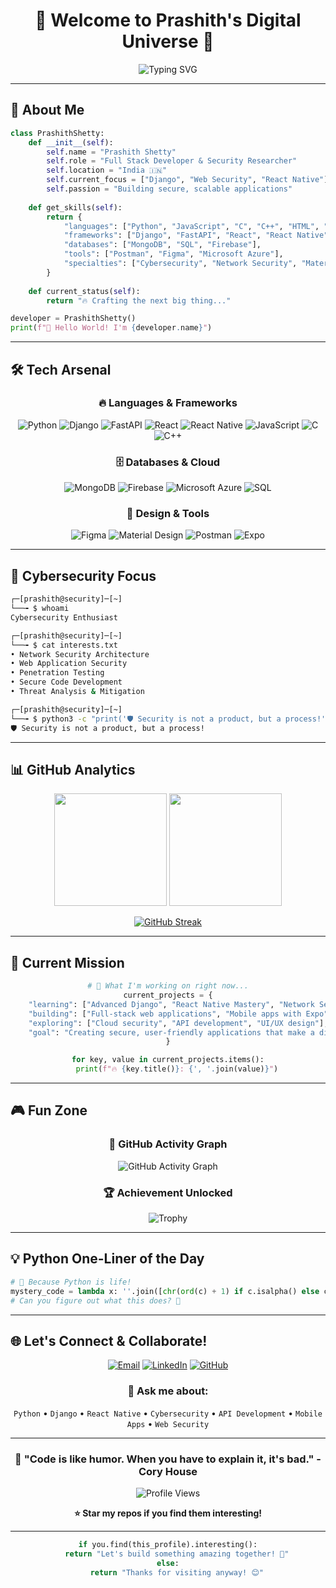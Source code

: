 <div align="center">

# 🚀 Welcome to Prashith's Digital Universe 🌌

<img src="https://readme-typing-svg.herokuapp.com?font=Fira+Code&size=30&duration=3000&pause=1000&color=00D9FF&center=true&vCenter=true&width=600&lines=Full+Stack+Developer+%F0%9F%92%BB;Cybersecurity+Enthusiast+%F0%9F%94%90;Python+Wizard+%F0%9F%90%8D;Always+Learning+%F0%9F%9A%80" alt="Typing SVG" />

</div>

---

## 🎯 About Me

```python
class PrashithShetty:
    def __init__(self):
        self.name = "Prashith Shetty"
        self.role = "Full Stack Developer & Security Researcher"
        self.location = "India 🇮🇳"
        self.current_focus = ["Django", "Web Security", "React Native"]
        self.passion = "Building secure, scalable applications"
        
    def get_skills(self):
        return {
            "languages": ["Python", "JavaScript", "C", "C++", "HTML", "CSS"],
            "frameworks": ["Django", "FastAPI", "React", "React Native", "Expo"],
            "databases": ["MongoDB", "SQL", "Firebase"],
            "tools": ["Postman", "Figma", "Microsoft Azure"],
            "specialties": ["Cybersecurity", "Network Security", "Material Design"]
        }
    
    def current_status(self):
        return "🔥 Crafting the next big thing..."

developer = PrashithShetty()
print(f"👋 Hello World! I'm {developer.name}")
```

---

## 🛠️ Tech Arsenal

<div align="center">

### 🔥 Languages & Frameworks
![Python](https://img.shields.io/badge/Python-3776AB?style=for-the-badge&logo=python&logoColor=white)
![Django](https://img.shields.io/badge/Django-092E20?style=for-the-badge&logo=django&logoColor=white)
![FastAPI](https://img.shields.io/badge/FastAPI-005571?style=for-the-badge&logo=fastapi)
![React](https://img.shields.io/badge/React-20232A?style=for-the-badge&logo=react&logoColor=61DAFB)
![React Native](https://img.shields.io/badge/React_Native-20232A?style=for-the-badge&logo=react&logoColor=61DAFB)
![JavaScript](https://img.shields.io/badge/JavaScript-F7DF1E?style=for-the-badge&logo=javascript&logoColor=black)
![C](https://img.shields.io/badge/C-00599C?style=for-the-badge&logo=c&logoColor=white)
![C++](https://img.shields.io/badge/C++-00599C?style=for-the-badge&logo=c%2B%2B&logoColor=white)

### 🗄️ Databases & Cloud
![MongoDB](https://img.shields.io/badge/MongoDB-4EA94B?style=for-the-badge&logo=mongodb&logoColor=white)
![Firebase](https://img.shields.io/badge/Firebase-039BE5?style=for-the-badge&logo=Firebase&logoColor=white)
![Microsoft Azure](https://img.shields.io/badge/Microsoft_Azure-0089D0?style=for-the-badge&logo=microsoft-azure&logoColor=white)
![SQL](https://img.shields.io/badge/SQL-336791?style=for-the-badge&logo=postgresql&logoColor=white)

### 🎨 Design & Tools
![Figma](https://img.shields.io/badge/Figma-F24E1E?style=for-the-badge&logo=figma&logoColor=white)
![Material Design](https://img.shields.io/badge/Material--UI-0081CB?style=for-the-badge&logo=material-ui&logoColor=white)
![Postman](https://img.shields.io/badge/Postman-FF6C37?style=for-the-badge&logo=postman&logoColor=white)
![Expo](https://img.shields.io/badge/Expo-1C1E24?style=for-the-badge&logo=expo&logoColor=white)

</div>

---

## 🔐 Cybersecurity Focus

```bash
┌─[prashith@security]─[~]
└──╼ $ whoami
Cybersecurity Enthusiast 

┌─[prashith@security]─[~]
└──╼ $ cat interests.txt
• Network Security Architecture
• Web Application Security
• Penetration Testing
• Secure Code Development
• Threat Analysis & Mitigation

┌─[prashith@security]─[~]
└──╼ $ python3 -c "print('🛡️ Security is not a product, but a process!')"
🛡️ Security is not a product, but a process!
```

---

## 📊 GitHub Analytics

<div align="center">

<img height="180em" src="https://github-readme-stats.vercel.app/api?username=Prashithshetty&show_icons=true&theme=tokyonight&include_all_commits=true&count_private=true"/>
<img height="180em" src="https://github-readme-stats.vercel.app/api/top-langs/?username=Prashithshetty&layout=compact&langs_count=8&theme=tokyonight"/>

</div>

<div align="center">

[![GitHub Streak](https://streak-stats.demolab.com/?user=Prashithshetty&theme=tokyonight)](https://git.io/streak-stats)

</div>

---

## 🚀 Current Mission

<div align="center">

```python
# 🎯 What I'm working on right now...
current_projects = {
    "learning": ["Advanced Django", "React Native Mastery", "Network Security"],
    "building": ["Full-stack web applications", "Mobile apps with Expo"],
    "exploring": ["Cloud security", "API development", "UI/UX design"],
    "goal": "Creating secure, user-friendly applications that make a difference"
}

for key, value in current_projects.items():
    print(f"🔥 {key.title()}: {', '.join(value)}")
```

</div>

---

## 🎮 Fun Zone

<div align="center">

### 🐍 GitHub Activity Graph
![GitHub Activity Graph](https://github-readme-activity-graph.vercel.app/graph?username=Prashithshetty&theme=tokyo-night&hide_border=true)

### 🏆 Achievement Unlocked
![Trophy](https://github-profile-trophy.vercel.app/?username=Prashithshetty&theme=tokyonight&no-frame=true&row=1&column=6)

</div>

---

## 💡 Python One-Liner of the Day

```python
# 🐍 Because Python is life!
mystery_code = lambda x: ''.join([chr(ord(c) + 1) if c.isalpha() else c for c in x])
# Can you figure out what this does? 🤔
```

---

## 🌐 Let's Connect & Collaborate!

<div align="center">

[![Email](https://img.shields.io/badge/Email-D14836?style=for-the-badge&logo=gmail&logoColor=white)](mailto:prashithshetty16@gmail.com)
[![LinkedIn](https://img.shields.io/badge/LinkedIn-0077B5?style=for-the-badge&logo=linkedin&logoColor=white)](https://linkedin.com/in/prashithshetty)
[![GitHub](https://img.shields.io/badge/GitHub-100000?style=for-the-badge&logo=github&logoColor=white)](https://github.com/Prashithshetty)

### 💬 Ask me about:
`Python` • `Django` • `React Native` • `Cybersecurity` • `API Development` • `Mobile Apps` • `Web Security`

</div>

---

<div align="center">

### 🎯 "Code is like humor. When you have to explain it, it's bad." - Cory House

![Profile Views](https://komarev.com/ghpvc/?username=Prashithshetty&color=blueviolet&style=for-the-badge&label=Profile+Views)

**⭐ Star my repos if you find them interesting!**

</div>

---

<div align="center">

```python
if you.find(this_profile).interesting():
    return "Let's build something amazing together! 🚀"
else:
    return "Thanks for visiting anyway! 😊"
```

</div>
